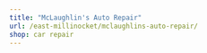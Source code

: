 ```yaml
---
title: "McLaughlin's Auto Repair"
url: /east-millinocket/mclaughlins-auto-repair/
shop: car repair
---
```

